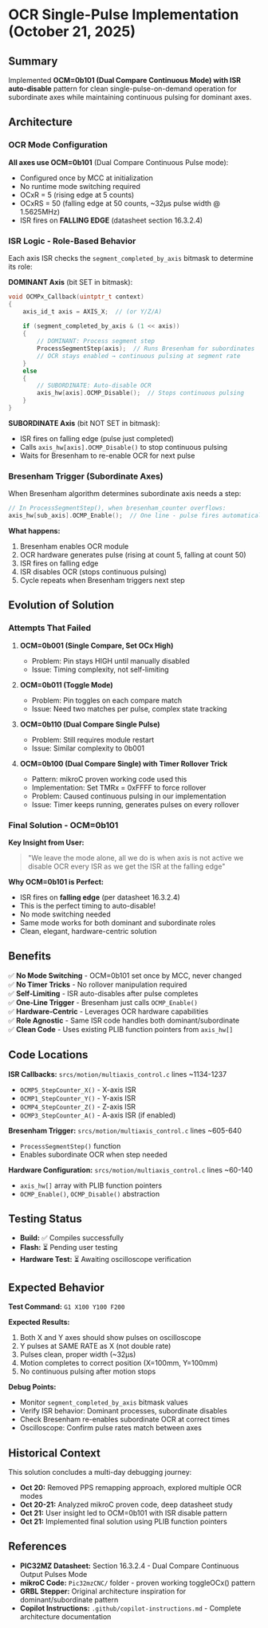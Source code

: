 # OCR Single-Pulse Implementation (October 21, 2025)

## Summary

Implemented **OCM=0b101 (Dual Compare Continuous Mode) with ISR auto-disable** pattern for clean single-pulse-on-demand operation for subordinate axes while maintaining continuous pulsing for dominant axes.

## Architecture

### OCR Mode Configuration

**All axes use OCM=0b101** (Dual Compare Continuous Pulse mode):
- Configured once by MCC at initialization
- No runtime mode switching required
- OCxR = 5 (rising edge at 5 counts)
- OCxRS = 50 (falling edge at 50 counts, ~32µs pulse width @ 1.5625MHz)
- ISR fires on **FALLING EDGE** (datasheet section 16.3.2.4)

### ISR Logic - Role-Based Behavior

Each axis ISR checks the `segment_completed_by_axis` bitmask to determine its role:

**DOMINANT Axis** (bit SET in bitmask):
```c
void OCMPx_Callback(uintptr_t context)
{
    axis_id_t axis = AXIS_X;  // (or Y/Z/A)
    
    if (segment_completed_by_axis & (1 << axis))
    {
        // DOMINANT: Process segment step
        ProcessSegmentStep(axis);  // Runs Bresenham for subordinates
        // OCR stays enabled → continuous pulsing at segment rate
    }
    else
    {
        // SUBORDINATE: Auto-disable OCR
        axis_hw[axis].OCMP_Disable();  // Stops continuous pulsing
    }
}
```

**SUBORDINATE Axis** (bit NOT SET in bitmask):
- ISR fires on falling edge (pulse just completed)
- Calls `axis_hw[axis].OCMP_Disable()` to stop continuous pulsing
- Waits for Bresenham to re-enable OCR for next pulse

### Bresenham Trigger (Subordinate Axes)

When Bresenham algorithm determines subordinate axis needs a step:

```c
// In ProcessSegmentStep(), when bresenham_counter overflows:
axis_hw[sub_axis].OCMP_Enable();  // One line - pulse fires automatically!
```

**What happens:**
1. Bresenham enables OCR module
2. OCR hardware generates pulse (rising at count 5, falling at count 50)
3. ISR fires on falling edge
4. ISR disables OCR (stops continuous pulsing)
5. Cycle repeats when Bresenham triggers next step

## Evolution of Solution

### Attempts That Failed

1. **OCM=0b001 (Single Compare, Set OCx High)**
   - Problem: Pin stays HIGH until manually disabled
   - Issue: Timing complexity, not self-limiting

2. **OCM=0b011 (Toggle Mode)**
   - Problem: Pin toggles on each compare match
   - Issue: Need two matches per pulse, complex state tracking

3. **OCM=0b110 (Dual Compare Single Pulse)**
   - Problem: Still requires module restart
   - Issue: Similar complexity to 0b001

4. **OCM=0b100 (Dual Compare Single) with Timer Rollover Trick**
   - Pattern: mikroC proven working code used this
   - Implementation: Set TMRx = 0xFFFF to force rollover
   - Problem: Caused continuous pulsing in our implementation
   - Issue: Timer keeps running, generates pulses on every rollover

### Final Solution - OCM=0b101

**Key Insight from User:**
> "We leave the mode alone, all we do is when axis is not active we disable OCR every ISR as we get the ISR at the falling edge"

**Why OCM=0b101 is Perfect:**
- ISR fires on **falling edge** (per datasheet 16.3.2.4)
- This is the perfect timing to auto-disable!
- No mode switching needed
- Same mode works for both dominant and subordinate roles
- Clean, elegant, hardware-centric solution

## Benefits

✅ **No Mode Switching** - OCM=0b101 set once by MCC, never changed  
✅ **No Timer Tricks** - No rollover manipulation required  
✅ **Self-Limiting** - ISR auto-disables after pulse completes  
✅ **One-Line Trigger** - Bresenham just calls `OCMP_Enable()`  
✅ **Hardware-Centric** - Leverages OCR hardware capabilities  
✅ **Role Agnostic** - Same ISR code handles both dominant/subordinate  
✅ **Clean Code** - Uses existing PLIB function pointers from `axis_hw[]`  

## Code Locations

**ISR Callbacks:** `srcs/motion/multiaxis_control.c` lines ~1134-1237
- `OCMP5_StepCounter_X()` - X-axis ISR
- `OCMP1_StepCounter_Y()` - Y-axis ISR
- `OCMP4_StepCounter_Z()` - Z-axis ISR
- `OCMP3_StepCounter_A()` - A-axis ISR (if enabled)

**Bresenham Trigger:** `srcs/motion/multiaxis_control.c` lines ~605-640
- `ProcessSegmentStep()` function
- Enables subordinate OCR when step needed

**Hardware Configuration:** `srcs/motion/multiaxis_control.c` lines ~60-140
- `axis_hw[]` array with PLIB function pointers
- `OCMP_Enable()`, `OCMP_Disable()` abstraction

## Testing Status

- **Build:** ✅ Compiles successfully
- **Flash:** ⏳ Pending user testing
- **Hardware Test:** ⏳ Awaiting oscilloscope verification

## Expected Behavior

**Test Command:** `G1 X100 Y100 F200`

**Expected Results:**
1. Both X and Y axes should show pulses on oscilloscope
2. Y pulses at SAME RATE as X (not double rate)
3. Pulses clean, proper width (~32µs)
4. Motion completes to correct position (X=100mm, Y=100mm)
5. No continuous pulsing after motion stops

**Debug Points:**
- Monitor `segment_completed_by_axis` bitmask values
- Verify ISR behavior: Dominant processes, subordinate disables
- Check Bresenham re-enables subordinate OCR at correct times
- Oscilloscope: Confirm pulse rates match between axes

## Historical Context

This solution concludes a multi-day debugging journey:
- **Oct 20:** Removed PPS remapping approach, explored multiple OCR modes
- **Oct 20-21:** Analyzed mikroC proven code, deep datasheet study
- **Oct 21:** User insight led to OCM=0b101 with ISR disable pattern
- **Oct 21:** Implemented final solution using PLIB function pointers

## References

- **PIC32MZ Datasheet:** Section 16.3.2.4 - Dual Compare Continuous Output Pulses Mode
- **mikroC Code:** `Pic32mzCNC/` folder - proven working toggleOCx() pattern
- **GRBL Stepper:** Original architecture inspiration for dominant/subordinate pattern
- **Copilot Instructions:** `.github/copilot-instructions.md` - Complete architecture documentation
